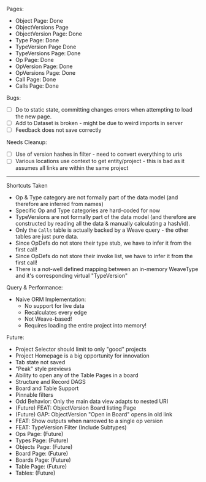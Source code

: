 Pages:

- Object Page: Done
- ObjectVersions Page
- ObjectVersion Page: Done
- Type Page: Done
- TypeVersion Page Done
- TypeVersions Page: Done
- Op Page: Done
- OpVersion Page: Done
- OpVersions Page: Done
- Call Page: Done
- Calls Page: Done

Bugs:

- [ ] Do to static state, committing changes errors when attempting to load the new page.
- [ ] Add to Dataset is broken - might be due to weird imports in server
- [ ] Feedback does not save correctly

Needs Cleanup:

- [ ] Use of version hashes in filter - need to convert everything to uris
- [ ] Various locations use context to get entity/project - this is bad as it assumes all links are within the same project

---

Shortcuts Taken

- Op & Type category are not formally part of the data model (and therefore are inferred from names)
- Specific Op and Type categories are hard-coded for now
- TypeVersions are not formally part of the data model (and therefore are constructed by reading all the data & manually calculating a hash/id).
- Only the `Calls` table is actually backed by a Weave query - the other tables are just pure data.
- Since OpDefs do not store their type stub, we have to infer it from the first call!
- Since OpDefs do not store their invoke list, we have to infer it from the first call!
- There is a not-well defined mapping between an in-memory WeaveType and it's corresponding virtual "TypeVersion"

Query & Performance:

- Naive ORM Implementation:
  - No support for live data
  - Recalculates every edge
  - Not Weave-based!
  - Requires loading the entire project into memory!

Future:

- Project Selector should limit to only "good" projects
- Project Homepage is a big opportunity for innovation
- Tab state not saved
- "Peak" style previews
- Ability to open any of the Table Pages in a board
- Structure and Record DAGS
- Board and Table Support
- Pinnable filters
- Odd Behavior: Only the main data view adapts to nested URI
- (Future) FEAT: ObjectVersion Board listing Page
- (Future) GAP: ObjectVersion "Open in Board" opens in old link
- FEAT: Show outputs when narrowed to a single op version
- FEAT: TypeVersion Filter (Include Subtypes)
- Ops Page: (Future)
- Types Page: (Future)
- Objects Page: (Future)
- Board Page: (Future)
- Boards Page: (Future)
- Table Page: (Future)
- Tables: (Future)
